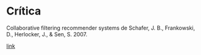 # Crítica 

Collaborative filtering recommender systems de Schafer, J. B., Frankowski, D., Herlocker, J., & Sen, S. 2007.

[link](https://citeseerx.ist.psu.edu/viewdoc/download?doi=10.1.1.130.4520&rep=rep1&type=pdf)




